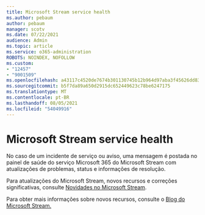 ```yaml
---
title: Microsoft Stream service health
ms.author: pebaum
author: pebaum
manager: scotv
ms.date: 07/22/2021
audience: Admin
ms.topic: article
ms.service: o365-administration
ROBOTS: NOINDEX, NOFOLLOW
ms.custom:
- "12457"
- "9001509"
ms.openlocfilehash: a43117c4520de7674b301130745b12b964d97aba3f45626dd83517f8cbae592d
ms.sourcegitcommit: b5f7da89a650d2915dc652449623c78be6247175
ms.translationtype: MT
ms.contentlocale: pt-BR
ms.lasthandoff: 08/05/2021
ms.locfileid: "54049916"
---
```

# <a name="microsoft-stream-service-health"></a>Microsoft Stream service health

No caso de um incidente de serviço ou aviso, [](https://admin.microsoft.com/AdminPortal/Home#/servicehealth) uma mensagem é postada no painel de saúde do serviço Microsoft 365 do Microsoft Stream com atualizações de problemas, status e informações de resolução.

Para atualizações do Microsoft Stream, novos recursos e correções significativas, consulte [Novidades no Microsoft Stream](https://aka.ms/StreamNew).

Para obter mais informações sobre novos recursos, consulte o [Blog do Microsoft Stream.](https://aka.ms/StreamBlog)

